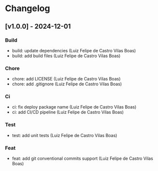 # Changelog

## [v1.0.0] - 2024-12-01

### Build
- build: update dependencies (Luiz Felipe de Castro Vilas Boas)
- build: add build files (Luiz Felipe de Castro Vilas Boas)

### Chore
- chore: add LICENSE (Luiz Felipe de Castro Vilas Boas)
- chore: add .gitignore (Luiz Felipe de Castro Vilas Boas)

### Ci
- ci: fix deploy package name (Luiz Felipe de Castro Vilas Boas)
- ci: add CI/CD pipeline (Luiz Felipe de Castro Vilas Boas)

### Test
- test: add unit tests (Luiz Felipe de Castro Vilas Boas)

### Feat
- feat: add git conventional commits support (Luiz Felipe de Castro Vilas Boas)
